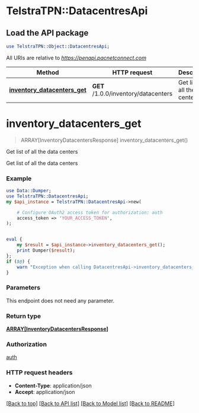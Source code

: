 # TelstraTPN::DatacentresApi

## Load the API package
```perl
use TelstraTPN::Object::DatacentresApi;
```

All URIs are relative to *https://penapi.pacnetconnect.com*

Method | HTTP request | Description
------------- | ------------- | -------------
[**inventory_datacenters_get**](DatacentresApi.md#inventory_datacenters_get) | **GET** /1.0.0/inventory/datacenters | Get list of all the data centers


# **inventory_datacenters_get**
> ARRAY[InventoryDatacentersResponse] inventory_datacenters_get()

Get list of all the data centers

Get list of all the data centers

### Example 
```perl
use Data::Dumper;
use TelstraTPN::DatacentresApi;
my $api_instance = TelstraTPN::DatacentresApi->new(

    # Configure OAuth2 access token for authorization: auth
    access_token => 'YOUR_ACCESS_TOKEN',
);


eval { 
    my $result = $api_instance->inventory_datacenters_get();
    print Dumper($result);
};
if ($@) {
    warn "Exception when calling DatacentresApi->inventory_datacenters_get: $@\n";
}
```

### Parameters
This endpoint does not need any parameter.

### Return type

[**ARRAY[InventoryDatacentersResponse]**](InventoryDatacentersResponse.md)

### Authorization

[auth](../README.md#auth)

### HTTP request headers

 - **Content-Type**: application/json
 - **Accept**: application/json

[[Back to top]](#) [[Back to API list]](../README.md#documentation-for-api-endpoints) [[Back to Model list]](../README.md#documentation-for-models) [[Back to README]](../README.md)

